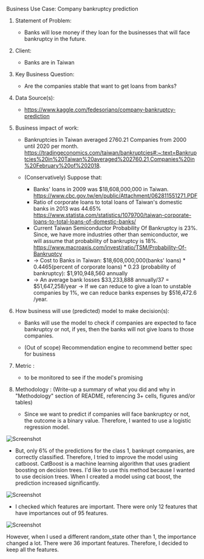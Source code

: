 Business Use Case: Company bankruptcy prediction 

1. Statement of Problem: 
    - Banks will lose money if they loan for the businesses that will face bankruptcy in the future. 

2. Client: 
    - Banks are in Taiwan

3. Key Business Question: 
    - Are the companies stable that want to get loans from banks?

4. Data Source(s):
    - https://www.kaggle.com/fedesoriano/company-bankruptcy-prediction

5. Business impact of work: 
    - Bankruptcies in Taiwan averaged 2760.21 Companies from 2000 until 2020 per month. 
    https://tradingeconomics.com/taiwan/bankruptcies#:~:text=Bankruptcies%20in%20Taiwan%20averaged%202760.21,Companies%20in%20February%20of%202018.

    - (Conservatively) Suppose that:
        * Banks' loans in 2009 was $18,608,000,000 in Taiwan.
        https://www.cbc.gov.tw/en/public/Attachment/062811551271.PDF
        * Ratio of corporate loans to total loans of Taiwan's domestic banks in 2013 was 44.65%
        https://www.statista.com/statistics/1079700/taiwan-corporate-loans-to-total-loans-of-domestic-banks/
        * Current Taiwan Semiconductor Probability Of Bankruptcy is 23%. Since, we have more industries other than semiconductor, we will assume that probability of bankruptcy is 18%.
        https://www.macroaxis.com/invest/ratio/TSM/Probability-Of-Bankruptcy
        * -> Cost to Banks in Taiwan: $18,608,000,000(banks' loans) * 0.4465(percent of corporate loans) * 0.23 (probability of bankruptcy): $1,910,948,560 annually
        * -> An average bank losses $33,233,888 annually/37 = $51,647,258/year
    -> If we can reduce to give a loan to unstable companies by 1%, we can reduce banks expenses by $516,472.6 /year.

6. How business will use (predicted) model to make decision(s):
    - Banks will use the model to check if companies are expected to face bankruptcy or not, if yes, then the banks will not give loans to those companies.

    - (Out of scope) Recommendation engine to recommend better spec for business

7. Metric : 
    - to be monitored to see if the model's promising
    
8. Methodology :
    (Write-up a summary of what you did and why in "Methodology" section of README, referencing 3+ cells, figures and/or tables)
    - Since we want to predict if companies will face bankruptcy or not, the outcome is a binary value. Therefore, I wanted to use a logistic regression model.
    
    
  ![Screenshot](log.png)



  - But, only 6% of the predictions for the class 1, bankrupt companies, are correctly classified. Therefore, I tried to improve the model using catboost. CatBoost is a machine learning algorithm that uses gradient boosting on decision trees. I'd like to use this method because I wanted to use decision trees. When I created a model using cat boost, the prediction increased significantly.
  
  
  ![Screenshot](catboost.png)
  
  
  - I checked which features are important. There were only 12 features that have importances out of 95 features.
  
  ![Screenshot](importance.png)
  
  
However, when I used a different random_state other than 1, the importance changed a lot. There were 36 important features. Therefore, I decided to keep all the features.